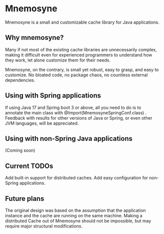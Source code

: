 # Mnemosyne
Mnemosyne is a small and customizable cache library for Java applications.

## Why mnemosyne?
Many if not most of the existing cache libraries are unnecessarily complex, making it difficult even for experienced programmers
to understand how they work, let alone customize them for their needs.

Mnemosyne, on the contrary, is small yet robust, easy to grasp, and easy to customize. No bloated code, no package chaos, no 
countless external dependencies.

## Using with Spring applications

If using Java 17 and Spring boot 3 or above, all you need to do is to annotate the main class with @Import(MnemosyneSpringConf.class) .
Feedback with results for other versions of Java or Spring, or even other JVM languages, will be appreciated.

## Using with non-Spring Java applications

(Coming soon)

## Current TODOs 
Add built-in support for distributed caches.
Add easy configuration for non-Spring applications.

## Future plans
The original design was based on the assumption that the application instance and the cache are running on the same machine.
Making a distributed Cache out of Mnemosyne should not be impossible, but may require major structural modifications. 